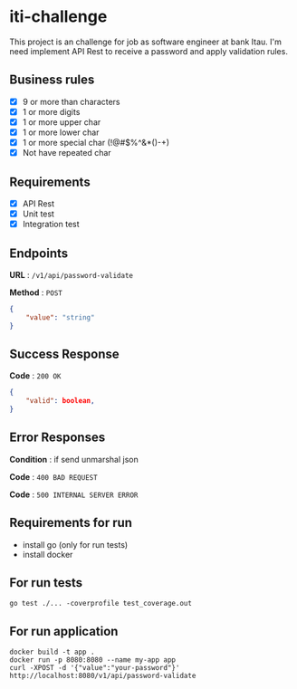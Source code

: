 # iti-challenge
This project is an challenge for job as software engineer at bank Itau. I'm need implement API Rest to receive a password and apply validation rules.

## Business rules
- [x] 9 or more than characters
- [x] 1 or more digits
- [x] 1 or more upper char
- [x] 1 or more lower char
- [x] 1 or more special char (!@#$%^&*()-+)
- [x] Not have repeated char 

## Requirements 
- [x] API Rest
- [x] Unit test
- [x] Integration test

## Endpoints

**URL** : `/v1/api/password-validate`

**Method** : `POST`

```json
{
    "value": "string"
}
```

## Success Response

**Code** : `200 OK`

```json
{
    "valid": boolean,
}
```

## Error Responses

**Condition** : if send unmarshal json

**Code** : `400 BAD REQUEST`

**Code** : `500 INTERNAL SERVER ERROR`



## Requirements for run
* install go (only for run tests)
* install docker

## For run tests
```shell
go test ./... -coverprofile test_coverage.out
```

## For run application
```shell
docker build -t app .
docker run -p 8080:8080 --name my-app app
curl -XPOST -d '{"value":"your-password"}'  http://localhost:8080/v1/api/password-validate
``` 




  



